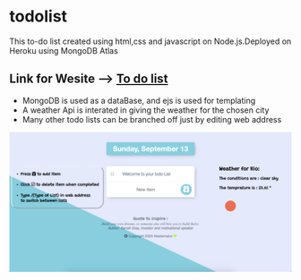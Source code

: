 # todolist
 This to-do list created using html,css and javascript on Node.js.Deployed on Heroku using MongoDB Atlas 
 ## Link for Wesite --> <a href ="https://protected-cove-66533.herokuapp.com/">To do list<a>
 * MongoDB is used as a dataBase, and ejs is used for templating
 * A weather Api is interated in giving the weather for the chosen city
 * Many other todo lists can be branched off just by editing web address

![](/CoverImage.png)
